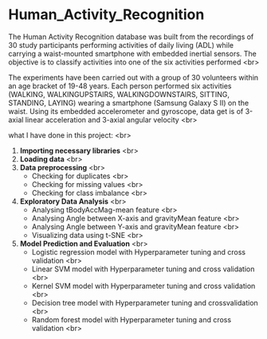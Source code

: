 # Human_Activity_Recognition
The Human Activity Recognition database was built from the recordings of 30 study participants performing activities of daily living (ADL) while carrying a waist-mounted smartphone with embedded inertial sensors. The objective is to classify activities into one of the six activities performed <br\>

The experiments have been carried out with a group of 30 volunteers within an age bracket of 19-48 years. Each person performed six activities (WALKING, WALKINGUPSTAIRS, WALKINGDOWNSTAIRS, SITTING, STANDING, LAYING) wearing a smartphone (Samsung Galaxy S II) on the waist. Using its embedded accelerometer and gyroscope, data get is of  3-axial linear acceleration and 3-axial angular velocity  <br\>


what I have done in this project: <br\>
1. **Importing necessary libraries** <br\>
2. **Loading data** <br\>
3. **Data preprocessing** <br\>
    - Checking for duplicates <br\>
    - Checking for missing values  <br\>
    -  Checking for class imbalance  <br\>
4. **Exploratory Data Analysis**  <br\>
    -  Analysing tBodyAccMag-mean feature  <br\>
    -  Analysing Angle between X-axis and gravityMean feature  <br\>
    -  Analysing Angle between Y-axis and gravityMean feature <br\>
    -  Visualizing data using t-SNE <br\>
5. **Model Prediction and Evaluation** <br\>
    -  Logistic regression model with Hyperparameter tuning and cross validation   <br\>
    -  Linear SVM model with Hyperparameter tuning and cross validation  <br\>
    -  Kernel SVM model with Hyperparameter tuning and cross validation  <br\>
    -  Decision tree model with Hyperparameter tuning and crossvalidation <br\>
    -  Random forest model with Hyperparameter tuning and cross validation  <br\>
